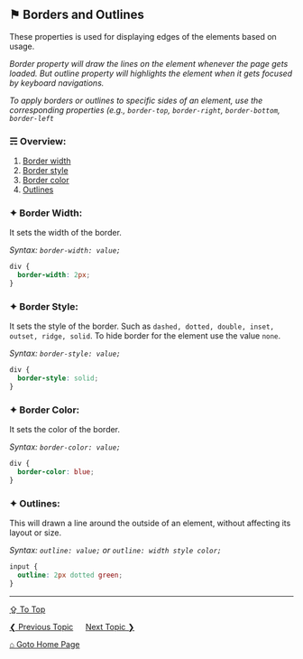 ## &#9873; Borders and Outlines
These properties is used for displaying edges of the elements based on usage.

*Border property will draw the lines on the element whenever the page gets loaded. But outline property will highlights the element when it gets focused by keyboard navigations.*

*To apply borders or outlines to specific sides of an element, use the corresponding properties (e.g., `border-top`, `border-right`, `border-bottom`, `border-left`*

### &#9780; Overview:
1. [Border width](#-border-width)
2. [Border style](#-border-style)
3. [Border color](#-border-color)
4. [Outlines](#-outlines)

### &#10022; Border Width:
It sets the width of the border.

*Syntax: `border-width: value;`*

```css
div {
  border-width: 2px;
}
```

### &#10022; Border Style:
It sets the style of the border. Such as `dashed, dotted, double, inset, outset, ridge, solid`. To hide border for the element use the value `none`.

*Syntax: `border-style: value;`*

```css
div {
  border-style: solid;
}
```
### &#10022; Border Color:
It sets the color of the border.

*Syntax: `border-color: value;`*

```css
div {
  border-color: blue;
}
```

### &#10022; Outlines:
This will drawn a line around the outside of an element, without affecting its layout or size.

*Syntax: `outline: value;` or `outline: width style color;`*

```css
input {
  outline: 2px dotted green;
}
```

---
[&#8682; To Top](#-borders-and-outlines)

[&#10094; Previous Topic](../docs/layouts.md) &emsp; [Next Topic &#10095;](../docs/responsive-design.md)

[&#8962; Goto Home Page](../README.md)
